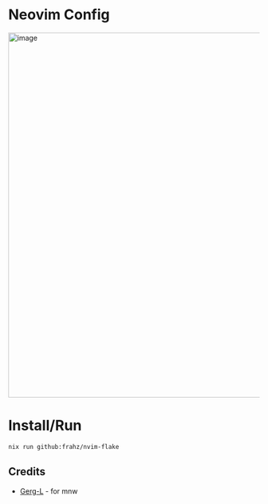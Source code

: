 # Neovim Config

<img width="1226" height="731" alt="image" src="https://github.com/user-attachments/assets/128b6aac-112e-4569-b865-934ac2fe6c18" />

# Install/Run

```sh
nix run github:frahz/nvim-flake
```

## Credits

- [Gerg-L](https://github.com/Gerg-L) - for mnw
